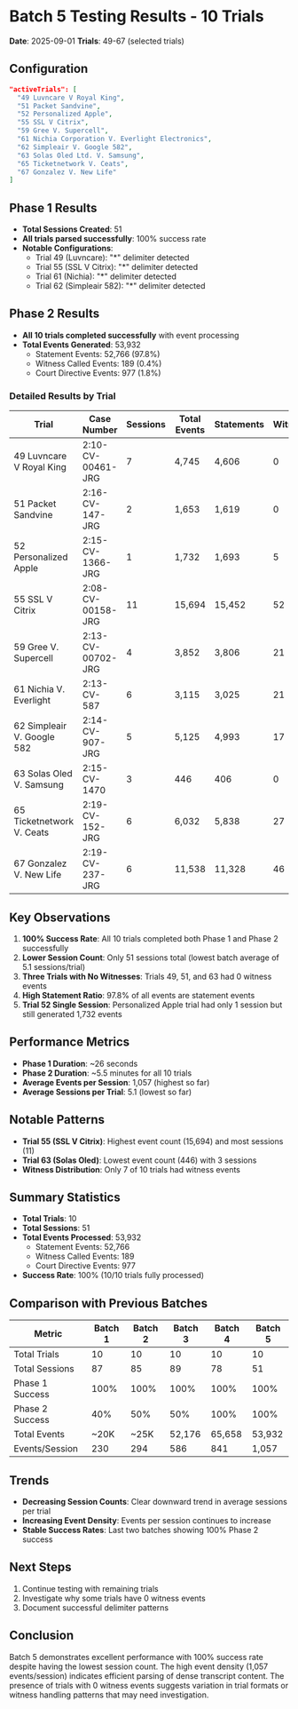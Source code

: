 # Batch 5 Testing Results - 10 Trials
**Date**: 2025-09-01
**Trials**: 49-67 (selected trials)

## Configuration
```json
"activeTrials": [
  "49 Luvncare V Royal King",
  "51 Packet Sandvine",
  "52 Personalized Apple",
  "55 SSL V Citrix",
  "59 Gree V. Supercell",
  "61 Nichia Corporation V. Everlight Electronics",
  "62 Simpleair V. Google 582",
  "63 Solas Oled Ltd. V. Samsung",
  "65 Ticketnetwork V. Ceats",
  "67 Gonzalez V. New Life"
]
```

## Phase 1 Results
- **Total Sessions Created**: 51
- **All trials parsed successfully**: 100% success rate
- **Notable Configurations**:
  - Trial 49 (Luvncare): "*" delimiter detected
  - Trial 55 (SSL V Citrix): "*" delimiter detected
  - Trial 61 (Nichia): "*" delimiter detected
  - Trial 62 (Simpleair 582): "*" delimiter detected

## Phase 2 Results  
- **All 10 trials completed successfully** with event processing
- **Total Events Generated**: 53,932
  - Statement Events: 52,766 (97.8%)
  - Witness Called Events: 189 (0.4%)
  - Court Directive Events: 977 (1.8%)

### Detailed Results by Trial

| Trial | Case Number | Sessions | Total Events | Statements | Witnesses | Directives |
|-------|-------------|----------|--------------|------------|-----------|------------|
| 49 Luvncare V Royal King | 2:10-CV-00461-JRG | 7 | 4,745 | 4,606 | 0 | 139 |
| 51 Packet Sandvine | 2:16-CV-147-JRG | 2 | 1,653 | 1,619 | 0 | 34 |
| 52 Personalized Apple | 2:15-CV-1366-JRG | 1 | 1,732 | 1,693 | 5 | 34 |
| 55 SSL V Citrix | 2:08-CV-00158-JRG | 11 | 15,694 | 15,452 | 52 | 190 |
| 59 Gree V. Supercell | 2:13-CV-00702-JRG | 4 | 3,852 | 3,806 | 21 | 25 |
| 61 Nichia V. Everlight | 2:13-CV-587 | 6 | 3,115 | 3,025 | 21 | 69 |
| 62 Simpleair V. Google 582 | 2:14-CV-907-JRG | 5 | 5,125 | 4,993 | 17 | 115 |
| 63 Solas Oled V. Samsung | 2:15-CV-1470 | 3 | 446 | 406 | 0 | 40 |
| 65 Ticketnetwork V. Ceats | 2:19-CV-152-JRG | 6 | 6,032 | 5,838 | 27 | 167 |
| 67 Gonzalez V. New Life | 2:19-CV-237-JRG | 6 | 11,538 | 11,328 | 46 | 164 |

## Key Observations

1. **100% Success Rate**: All 10 trials completed both Phase 1 and Phase 2 successfully
2. **Lower Session Count**: Only 51 sessions total (lowest batch average of 5.1 sessions/trial)
3. **Three Trials with No Witnesses**: Trials 49, 51, and 63 had 0 witness events
4. **High Statement Ratio**: 97.8% of all events are statement events
5. **Trial 52 Single Session**: Personalized Apple trial had only 1 session but still generated 1,732 events

## Performance Metrics
- **Phase 1 Duration**: ~26 seconds
- **Phase 2 Duration**: ~5.5 minutes for all 10 trials
- **Average Events per Session**: 1,057 (highest so far)
- **Average Sessions per Trial**: 5.1 (lowest so far)

## Notable Patterns
- **Trial 55 (SSL V Citrix)**: Highest event count (15,694) and most sessions (11)
- **Trial 63 (Solas Oled)**: Lowest event count (446) with 3 sessions
- **Witness Distribution**: Only 7 of 10 trials had witness events

## Summary Statistics
- **Total Trials**: 10
- **Total Sessions**: 51
- **Total Events Processed**: 53,932
  - Statement Events: 52,766
  - Witness Called Events: 189
  - Court Directive Events: 977
- **Success Rate**: 100% (10/10 trials fully processed)

## Comparison with Previous Batches

| Metric | Batch 1 | Batch 2 | Batch 3 | Batch 4 | Batch 5 |
|--------|---------|---------|---------|---------|---------|
| Total Trials | 10 | 10 | 10 | 10 | 10 |
| Total Sessions | 87 | 85 | 89 | 78 | 51 |
| Phase 1 Success | 100% | 100% | 100% | 100% | 100% |
| Phase 2 Success | 40% | 50% | 50% | 100% | 100% |
| Total Events | ~20K | ~25K | 52,176 | 65,658 | 53,932 |
| Events/Session | 230 | 294 | 586 | 841 | 1,057 |

## Trends
- **Decreasing Session Counts**: Clear downward trend in average sessions per trial
- **Increasing Event Density**: Events per session continues to increase
- **Stable Success Rates**: Last two batches showing 100% Phase 2 success

## Next Steps
1. Continue testing with remaining trials
2. Investigate why some trials have 0 witness events
3. Document successful delimiter patterns

## Conclusion
Batch 5 demonstrates excellent performance with 100% success rate despite having the lowest session count. The high event density (1,057 events/session) indicates efficient parsing of dense transcript content. The presence of trials with 0 witness events suggests variation in trial formats or witness handling patterns that may need investigation.